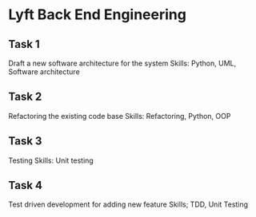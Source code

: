 # Lyft Back End Engineering

## Task 1
Draft a new software architecture for the system
Skills: Python, UML, Software architecture

## Task 2
Refactoring the existing code base
Skills: Refactoring, Python, OOP

## Task 3
Testing
Skills: Unit testing

## Task 4
Test driven development for adding new feature
Skills; TDD, Unit Testing
